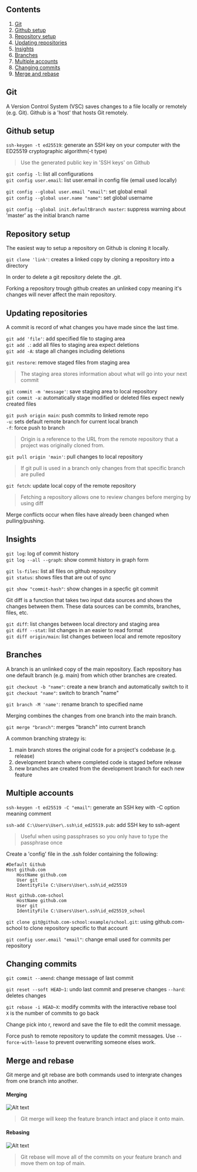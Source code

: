 ## Contents
1. [Git](#git)
2. [Github setup](#github-setup)
3. [Repository setup](#repository-setup)
4. [Updating repositories](#updating-repositories)
5. [Insights](#insights)
6. [Branches](#branches)
7. [Multiple accounts](#multiple-accounts)
8. [Changing commits](#changing-commits)
9. [Merge and rebase](#merge-and-rebase)


## Git

A Version Control System (VSC) saves changes to a file locally or remotely (e.g. Git).
Github is a 'host' that hosts Git remotely.

## Github setup

`ssh-keygen -t ed25519`: generate an SSH key on your computer with the ED25519 cryptographic algorithm(-t type)
>Use the generated public key in 'SSH keys' on Github

`git config -l`: list all configurations\
`git config user.email`: list user.email in config file (email used locally)

`git config --global user.email "email"`: set global email\
`git config --global user.name "name"`: set global username 

`git config --global init.defaultBranch master`: suppress warning about 'master' as the initial branch name

## Repository setup

The easiest way to setup a repository on Github is cloning it locally.

`git clone 'link'`: creates a linked copy by cloning a repository into a directory

In order to delete a git repository delete the .git.

Forking a repository trough github creates an unlinked copy meaning it's changes will never affect the main repository.

<!-- ## Commits -->
## Updating repositories

A commit is record of what changes you have made since the last time.

`git add 'file'`: add specified file to staging area\
`git add .`: add all files to staging area expect deletions\
`git add -A`: stage all changes including deletions

`git restore`: remove staged files from staging area

>The staging area stores information about what will go into your next commit

`git commit -m 'message'`: save staging area to local repository\
`git commit -a`: automatically stage modified or deleted files expect newly created files

`git push origin main`: push commits to linked remote repo\
`-u`: sets default remote branch for current local branch\
`-f`: force push to branch

>Origin is a reference to the URL from the remote repository that a project was originally cloned from.

`git pull origin 'main'`: pull changes to local repository
>If git pull is used in a branch only changes from that specific branch are pulled

`git fetch`: update local copy of the remote repository
>Fetching a repository allows one to review changes before merging by using diff

Merge conflicts occur when files have already been changed when pulling/pushing.

## Insights
<!-- ## Repository statistics -->

`git log`: log of commit history\
`git log --all --graph`: show commit history in graph form

`git ls-files`: list all files on github repository\
`git status`: shows files that are out of sync

`git show "commit-hash"`: show changes in a specfic git commit

Git diff is a function that takes two input data sources and shows the changes between them. These data sources can be commits, branches, files, etc.

`git diff`: list changes between local directory and staging area\
`git diff --stat`: list changes in an easier to read format\
`git diff origin/main`: list changes between local and remote repository

## Branches

A branch is an unlinked copy of the main repository.
Each repository has one default branch (e.g. main) from which other branches are created. 

`git checkout -b "name"`: create a new branch and automatically switch to it
`git checkout "name"`: switch to branch "name"

`git branch -M 'name'`: rename branch to specified name

Merging combines the changes from one branch into the main branch.

`git merge "branch"`: merges "branch" into current branch

A common branching strategy is:
1. main branch stores the original code for a project's codebase (e.g. release)
2. development branch where completed code is staged before release
3. new branches are created from the development branch for each new feature

## Multiple accounts

`ssh-keygen -t ed25519 -C "email"`: generate an SSH key with -C option meaning comment

`ssh-add C:\Users\User\.ssh\id_ed25519.pub`: add SSH key to ssh-agent
>Useful when using passphrases so you only have to type the passphrase once

Create a 'config' file in the .ssh folder containing the following:

    #Default Github
    Host github.com
        HostName github.com
        User git
        IdentityFile C:\Users\User\.ssh\id_ed25519

    Host github.com-school
        HostName github.com
        User git
        IdentityFile C:\Users\User\.ssh\id_ed25519_school

`git clone git@github.com-school:example/school.git`: using github.com-school to clone repository specific to that account

`git config user.email "email"`: change email used for commits per repository

## Changing commits

`git commit --amend`: change message of last commit

`git reset --soft HEAD~1`: undo last commit and preserve changes
`--hard`: deletes changes

`git rebase -i HEAD~X`: modify commits with the interactive rebase tool\
`X` is the number of commits to go back

Change pick into r, reword and save the file to edit the commit message.

Force push to remote repository to update the commit messages. Use `--force-with-lease` to prevent overwriting someone elses work.

## Merge and rebase

Git merge and git rebase are both commands used to intergrate changes from one branch into another.

#### Merging

![Alt text](https://www.themoderncoder.com/uploads/git-merge-graphic.png)

>Git merge will keep the feature branch intact and place it onto main.

#### Rebasing

![Alt text](https://www.themoderncoder.com/uploads/git-rebase-graphic.png)

>Git rebase will move all of the commits on your feature branch and move them on top of main.

<!-- https://www.themoderncoder.com/a-better-git-workflow-with-rebase/ -->
